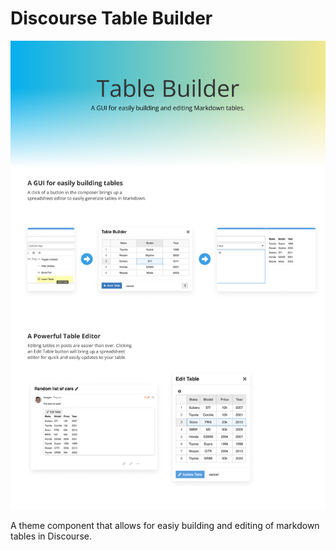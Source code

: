 # Discourse Table Builder

![cover](.github/images/banner.png)

A theme component that allows for easiy building and editing of markdown tables in Discourse.
